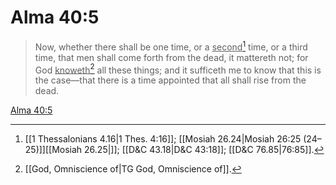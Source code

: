 # Alma 40:5

> Now, whether there shall be one time, or a <u>second</u>[^a] time, or a third time, that men shall come forth from the dead, it mattereth not; for God <u>knoweth</u>[^b] all these things; and it sufficeth me to know that this is the case—that there is a time appointed that all shall rise from the dead.

[Alma 40:5](https://www.churchofjesuschrist.org/study/scriptures/bofm/alma/40?lang=eng&id=p5#p5)


[^a]: [[1 Thessalonians 4.16|1 Thes. 4:16]]; [[Mosiah 26.24|Mosiah 26:25 (24–25)]][[Mosiah 26.25|]]; [[D&C 43.18|D&C 43:18]]; [[D&C 76.85|76:85]].  
[^b]: [[God, Omniscience of|TG God, Omniscience of]].  
